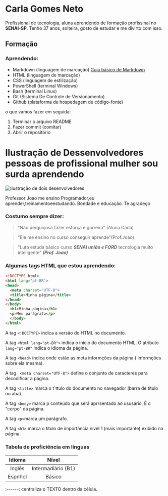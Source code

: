# Carla Gomes Neto

Profissional de tecnologia, aluna aprendendo de formação profissinal no **SENAI-SP**. Tenho 37 anos, solteira, gosto de estudar e me divirto com isso.

## Formação

### Aprendendo:


* Markdown (linguagem de marcação)
[Guia básico de Markdown](https://docs.pipz.com/central-de-ajuda/learning-center/guia-basico-de-markdown#open)
* HTML (linguagem de marcação)
* CSS (linguagem de estilização)
* PowerShell (terminal Windows)
* Bash (terminal Linux)
* Git (Sistema De Controle de Versionamento)
* Github (plataforma de hospedagem de código-fonte)

<!-- Exemplo acima é equivalente a:
<a href="https://docs.pipz.com/central-de-ajuda/learning-center/guia-basico-de-markdown#open">Guia básico


## Profissional de Tecnologia

Pesquise "Markdown" em <https://google.com>  <!-- Link direto, sem texto -->

o que vamos fazer em seguida: 
1. Terminar o arquivo README
2. Fazer commit (comitar)
3. Abrir o repositório
# Ilustração de Dessenvolvedores pessoas de profissional mulher sou surda aprendendo
<!--
**Carlagomesneto/Carlagomesneto** is a ✨ _special_ ✨ repository because its `README.md` (this file) appears on your GitHub profile.

Here are some ideas to get you started:

- 🔭 I’m currently working on ... atualmente estou trabalhando em...
- 🌱 I’m currently learning ... atualmente estou aprendendo...
- 👯 I’m looking to collaborate on ... estou querendo coladorar com...
- 🤔 I’m looking for help with ... estou buscando ajuda com...
- 💬 Ask me about ... me pergunte sobre...
- 📫 How to reach me: ... como entrar em contato comigo 
- 😄 Pronouns: ... pronomes
- ⚡ Fun fact: ... curiosidades...
-->

![Ilustração de dois desenvolvedores](https://img.freepik.com/vetores-premium/conceito-de-design-ui-ux-com-cena-de-pessoas-para-web-designer-de-mulher-trabalhando-com-layouts-de-interface-criando-elementos-e-preenchendo-paginas-com-conteudo-grafico-ilustracao-vetorial-em-design-de-perspectiva-plana_198565-2144.jpg?w=360)


Professor Joao me ensino Programador,eu aprender,treinamentoeestudando. Bondade e educação.  Te agradeço


### Costumo sempre dizer:

> "Não perguiçosa fazer esforça e gurreira" (Aluna Carla)

> "Ele me ensino no curso conseguir aprende"(Prof.Joao)

> "Luta estuda básico curso **_SENAI união e FORD_** tecnologia muito inteligente" **_(Prof. Joao)_**


<!-- Exemplo acima é equivalente a :<blockquote>"Ele me ensino no curso conseguir aprende"(Prof.Joao)</blockquote> -->


### Algumas tags HTML que estou aprendendo:

```html
<!DOCTYPE html>
<html lang="pt-BR">
<head>
  <meta charset="UTF-8">
  <title>Minha página</title>
</head>
</body>
  <h1>Minha página</h1>
  <p>Meu parágrafo</p>
  </body>
</html>

```
A tag `<!DOCTYPE>` indica a versão do HTML no documento.

A tag `<html lang="pt-BR">` indica o início do documento HTML. O atributo `lang="pt-BR"` indica o idioma da página.

A tag `<head>` indica onde estão as meta informções da página ( informções sobre ela mesma).

A tag ` <meta charset="UTF-8">` define o conjunto de caracteres para decodificar a página.

A tag `<title>` marca o t´ttulo do documento no navegador (barra de título ou aba).

A tag `<body>` marca p conteúdo que será aprrsentado ao ususário. É o "corpo" da página.

A tag `<p>`marca um parágrafo. 

A tag `<h1>` marca o título de importância nível 1 (mais importante) exibido na página.


### Tabela de proficiência em línguas

Idioma  | Nível
:--------: | :------:
Inglês  | Intermadiário (B1)
Espnhol | Básico

:------: centraliza o TEXTO dentro da célula.



